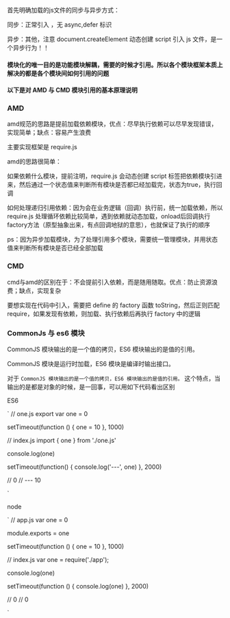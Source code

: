 首先明确加载的js文件的同步与异步方式：

同步：正常引入 <scirpt>，无 async,defer 标识

异步：其他，注意 document.createElement 动态创建 script 引入 js 文件，是一个异步行为！！

#### 模块化的唯一目的是功能模块解耦，需要的时候才引用。所以各个模块框架本质上解决的都是各个模块间如何引用的问题

#### 以下是对 AMD 与 CMD 模块引用的基本原理说明

### AMD

amd规范的思路是提前加载依赖模块，优点：尽早执行依赖可以尽早发现错误，实现简单；缺点：容易产生浪费

主要实现框架是 require.js

amd的思路很简单：

如果依赖什么模块，提前注明，require.js 会动态创建 script 标签把依赖模块引进来，然后通过一个状态值来判断所有模块是否都已经加载完，状态为true，执行回调

如何处理递归引用依赖：因为会在业务逻辑（回调）执行前，统一加载依赖，所以 require.js 处理循环依赖比较简单，遇到依赖就动态加载，onload后回调执行 factory方法（原型抽象出来，有点回调地狱的意思），也就保证了执行的顺序

ps：因为异步加载模块，为了处理引用多个模块，需要统一管理模块，并用状态值来判断所有模块是否已经全部加载

### CMD

cmd与amd的区别在于：不会提前引入依赖，而是随用随取。优点：防止资源浪费；缺点，实现复杂

要想实现在代码中引入，需要把 define 的 factory 函数 toString，然后正则匹配 require，如果发现有依赖，则加载、执行依赖后再执行 factory 中的逻辑

### CommonJs 与 es6 模块

CommonJS 模块输出的是一个值的拷贝，ES6 模块输出的是值的引用。

CommonJS 模块是运行时加载，ES6 模块是编译时输出接口。

对于 `CommonJS 模块输出的是一个值的拷贝，ES6 模块输出的是值的引用。` 这个特点，当输出的是都是对象的时候，是一回事，可以用如下代码看出区别

ES6 

`
// one.js
export var one = 0

setTimeout(function () {
    one = 10
}, 1000)

// index.js
import { one } from './one.js'

console.log(one)

setTimeout(function() {
    console.log('---', one)
}, 2000)

// 0
// --- 10

`

node

`
// app.js
var one = 0

module.exports = one

setTimeout(function () {
    one = 10
}, 1000)

// index.js
var one = require('./app');

console.log(one)

setTimeout(function () {
    console.log(one)
}, 2000)

// 0
// 0

`






